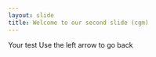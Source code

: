 ```yaml
---
layout: slide
title: Welcome to our second slide (cgm)
---
```

Your test
Use the left arrow to go back
